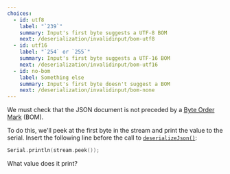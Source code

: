 ```yaml
---
choices:
  - id: utf8
    label: "`239`"
    summary: Input's first byte suggests a UTF-8 BOM
    next: /deserialization/invalidinput/bom-utf8
  - id: utf16
    label: "`254` or `255`"
    summary: Input's first byte suggests a UTF-16 BOM
    next: /deserialization/invalidinput/bom-utf16
  - id: no-bom
    label: Something else
    summary: Input's first byte doesn't suggest a BOM
    next: /deserialization/invalidinput/bom-none
---
```


We must check that the JSON document is not preceded by a  [Byte Order Mark](https://en.wikipedia.org/wiki/Byte_order_mark) (BOM).

To do this, we'll peek at the first byte in the stream and print the value to the serial. Insert the following line before the call to [`deserializeJson()`](/v6/api/json/deserializejson/):

```c++
Serial.println(stream.peek());
```

What value does it print?
